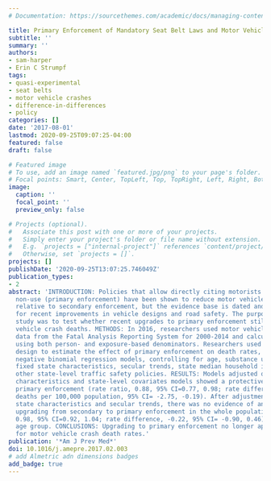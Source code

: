 ```yaml
---
# Documentation: https://sourcethemes.com/academic/docs/managing-content/

title: Primary Enforcement of Mandatory Seat Belt Laws and Motor Vehicle Crash Deaths
subtitle: ''
summary: ''
authors:
- sam-harper
- Erin C Strumpf
tags:
- quasi-experimental
- seat belts
- motor vehicle crashes
- difference-in-differences
- policy
categories: []
date: '2017-08-01'
lastmod: 2020-09-25T09:07:25-04:00
featured: false
draft: false

# Featured image
# To use, add an image named `featured.jpg/png` to your page's folder.
# Focal points: Smart, Center, TopLeft, Top, TopRight, Left, Right, BottomLeft, Bottom, BottomRight.
image:
  caption: ''
  focal_point: ''
  preview_only: false

# Projects (optional).
#   Associate this post with one or more of your projects.
#   Simply enter your project's folder or file name without extension.
#   E.g. `projects = ["internal-project"]` references `content/project/deep-learning/index.md`.
#   Otherwise, set `projects = []`.
projects: []
publishDate: '2020-09-25T13:07:25.746049Z'
publication_types:
- 2
abstract: 'INTRODUCTION: Policies that allow directly citing motorists for seat belt
  non-use (primary enforcement) have been shown to reduce motor vehicle crash deaths
  relative to secondary enforcement, but the evidence base is dated and does not account
  for recent improvements in vehicle designs and road safety. The purpose of this
  study was to test whether recent upgrades to primary enforcement still reduce motor
  vehicle crash deaths. METHODS: In 2016, researchers used motor vehicle crash death
  data from the Fatal Analysis Reporting System for 2000-2014 and calculated rates
  using both person- and exposure-based denominators. Researchers used a difference-in-differences
  design to estimate the effect of primary enforcement on death rates, and estimated
  negative binomial regression models, controlling for age, substance use involvement,
  fixed state characteristics, secular trends, state median household income, and
  other state-level traffic safety policies. RESULTS: Models adjusted only for crash
  characteristics and state-level covariates models showed a protective effect of
  primary enforcement (rate ratio, 0.88, 95% CI=0.77, 0.98; rate difference, -1.47
  deaths per 100,000 population, 95% CI= -2.75, -0.19). After adjustment for fixed
  state characteristics and secular trends, there was no evidence of an effect of
  upgrading from secondary to primary enforcement in the whole population (rate ratio,
  0.98, 95% CI=0.92, 1.04; rate difference, -0.22, 95% CI= -0.90, 0.46) or for any
  age group. CONCLUSIONS: Upgrading to primary enforcement no longer appears protective
  for motor vehicle crash death rates.'
publication: '*Am J Prev Med*'
doi: 10.1016/j.amepre.2017.02.003
# add Almetric adn dimensions badges
add_badge: true
---
```

